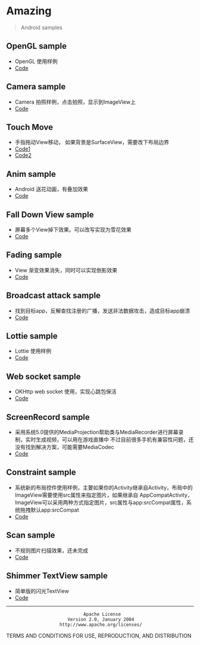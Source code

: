 # Amazing

>Android samples

## OpenGL sample

- OpenGL 使用样例
- [Code](https://github.com/FreeSunny/Amazing/blob/master/app/src/main/java/com/demo/example/activity/OpenGLActivity.java)

## Camera sample

- Camera 拍照样例，点击拍照，显示到ImageView上
- [Code](https://github.com/FreeSunny/Amazing/blob/master/app/src/main/java/com/demo/example/activity/CameraActivity.java)

## Touch Move

- 手指拖动View移动， 如果背景是SurfaceView，需要改下布局边界
- [Code1](https://github.com/FreeSunny/Amazing/blob/master/app/src/main/java/com/demo/example/activity/MoveActivity.java)
- [Code2](https://github.com/FreeSunny/Amazing/blob/master/app/src/main/java/com/demo/example/activity/Move2Activity.java)

## Anim sample

- Android 送花动画，有叠加效果
- [Code](https://github.com/FreeSunny/Amazing/blob/master/app/src/main/java/com/demo/example/activity/SendFlowersActivity.java)

## Fall Down View sample

- 屏幕多个View掉下效果。可以改写实现为雪花效果
- [Code](https://github.com/FreeSunny/Amazing/blob/master/app/src/main/java/com/demo/example/activity/FallDownActivity.java)

## Fading sample

- View 渐变效果消失，同时可以实现倒影效果
- [Code](https://github.com/FreeSunny/Amazing/blob/master/app/src/main/java/com/demo/example/activity/FadingActivity.java)

## Broadcast attack sample

- 找到目标app，反解查找注册的广播，发送非法数据攻击，造成目标app崩溃
- [Code](https://github.com/FreeSunny/Amazing/blob/master/app/src/main/java/com/demo/example/activity/BroadCastActivity.java)

## Lottie sample

- Lottie 使用样例
- [Code](https://github.com/FreeSunny/Amazing/blob/master/app/src/main/java/com/demo/example/activity/LottieActivity.java)

## Web socket sample

- OKHttp web socket 使用，实现心跳包保活
- [Code](https://github.com/FreeSunny/Amazing/blob/master/app/src/main/java/com/demo/example/activity/WSTestActivity.java)

## ScreenRecord sample

- 采用系统5.0提供的MediaProjection帮助类与MediaRecorder进行屏幕录制，实时生成视频，可以用在游戏直播中
不过目前很多手机有兼容性问题，还没有找到解决方案，可能需要MediaCodec
- [Code](https://github.com/FreeSunny/Amazing/blob/master/app/src/main/java/com/demo/example/activity/ScreenRecordActivity.java)

## Constraint sample

- 系统新的布局控件使用样例，主要如果你的Activity继承自Activity，布局中的ImageView需要使用src属性来指定图片，如果继承自
AppCompatActivity，ImageView可以采用两种方式指定图片，src属性与app:srcCompat属性，系统拖拽默认app:srcCompat
- [Code](https://github.com/FreeSunny/Amazing/blob/master/app/src/main/java/com/demo/example/activity/ConstraintActivity.java)

## Scan sample

- 不规则图片扫描效果，还未完成
- [Code](https://github.com/FreeSunny/Amazing/blob/master/app/src/main/java/com/demo/example/activity/ScanFaceActivity.java)

## Shimmer TextView sample

- 简单版的闪光TextView
- [Code](https://github.com/FreeSunny/Amazing/blob/master/app/src/main/java/com/demo/example/activity/ShimmerViewActivity.java)
*******************************************************************************
                                 Apache License
                           Version 2.0, January 2004
                        http://www.apache.org/licenses/

   TERMS AND CONDITIONS FOR USE, REPRODUCTION, AND DISTRIBUTION